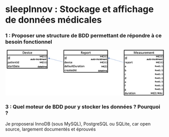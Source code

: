 # sleepInnov : Stockage et affichage de données médicales

### 1 : Proposer une structure de BDD permettant de répondre à ce besoin fonctionnel
![Screenshot](MLD.jpg)

### 3 : Quel moteur de BDD pour y stocker les données ? Pourquoi ?
Je proposerai InnoDB (sous MySQL), PostgreSQL ou SQLite, car open source, largement documentés et éprouvés


